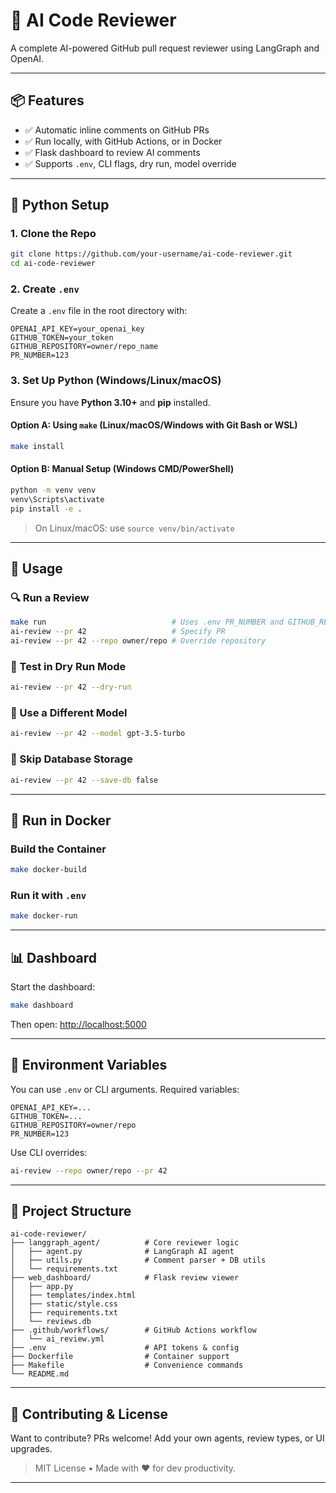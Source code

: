 # 🤖 AI Code Reviewer

A complete AI-powered GitHub pull request reviewer using LangGraph and OpenAI.

---

## 📦 Features

- ✅ Automatic inline comments on GitHub PRs
- ✅ Run locally, with GitHub Actions, or in Docker
- ✅ Flask dashboard to review AI comments
- ✅ Supports `.env`, CLI flags, dry run, model override

---

## 🧰 Python Setup

### 1. Clone the Repo
```bash
git clone https://github.com/your-username/ai-code-reviewer.git
cd ai-code-reviewer
```

### 2. Create `.env`
Create a `.env` file in the root directory with:
```env
OPENAI_API_KEY=your_openai_key
GITHUB_TOKEN=your_token
GITHUB_REPOSITORY=owner/repo_name
PR_NUMBER=123
```

### 3. Set Up Python (Windows/Linux/macOS)
Ensure you have **Python 3.10+** and **pip** installed.

#### Option A: Using `make` (Linux/macOS/Windows with Git Bash or WSL)
```bash
make install
```

#### Option B: Manual Setup (Windows CMD/PowerShell)
```cmd
python -m venv venv
venv\Scripts\activate
pip install -e .
```

> On Linux/macOS: use `source venv/bin/activate`

---

## 🚀 Usage

### 🔍 Run a Review
```bash
make run                            # Uses .env PR_NUMBER and GITHUB_REPOSITORY
ai-review --pr 42                   # Specify PR
ai-review --pr 42 --repo owner/repo # Override repository
```

### 🧪 Test in Dry Run Mode
```bash
ai-review --pr 42 --dry-run
```

### 🧠 Use a Different Model
```bash
ai-review --pr 42 --model gpt-3.5-turbo
```

### 🚫 Skip Database Storage
```bash
ai-review --pr 42 --save-db false
```

---

## 🐳 Run in Docker

### Build the Container
```bash
make docker-build
```

### Run it with `.env`
```bash
make docker-run
```

---

## 📊 Dashboard

Start the dashboard:
```bash
make dashboard
```
Then open: [http://localhost:5000](http://localhost:5000)

---

## 🔐 Environment Variables

You can use `.env` or CLI arguments. Required variables:
```env
OPENAI_API_KEY=...
GITHUB_TOKEN=...
GITHUB_REPOSITORY=owner/repo
PR_NUMBER=123
```

Use CLI overrides:
```bash
ai-review --repo owner/repo --pr 42
```

---

## 📁 Project Structure
```
ai-code-reviewer/
├── langgraph_agent/          # Core reviewer logic
│   ├── agent.py              # LangGraph AI agent
│   ├── utils.py              # Comment parser + DB utils
│   └── requirements.txt
├── web_dashboard/            # Flask review viewer
│   ├── app.py
│   ├── templates/index.html
│   ├── static/style.css
│   ├── requirements.txt
│   └── reviews.db
├── .github/workflows/        # GitHub Actions workflow
│   └── ai_review.yml
├── .env                      # API tokens & config
├── Dockerfile                # Container support
├── Makefile                  # Convenience commands
└── README.md
```

---

## 🙌 Contributing & License

Want to contribute? PRs welcome! Add your own agents, review types, or UI upgrades.

> MIT License • Made with ❤️ for dev productivity.

---
